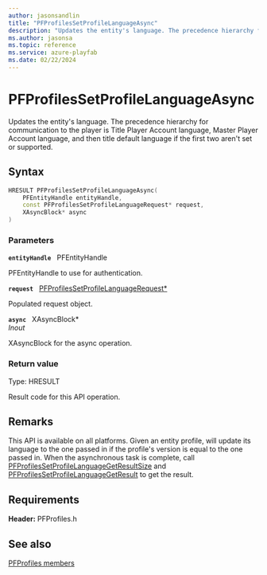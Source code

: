 ```yaml
---
author: jasonsandlin
title: "PFProfilesSetProfileLanguageAsync"
description: "Updates the entity's language. The precedence hierarchy for communication to the player is Title Player Account language, Master Player Account language, and then title default language if the first two aren't set or supported."
ms.author: jasonsa
ms.topic: reference
ms.service: azure-playfab
ms.date: 02/22/2024
---
```


# PFProfilesSetProfileLanguageAsync  

Updates the entity's language. The precedence hierarchy for communication to the player is Title Player Account language, Master Player Account language, and then title default language if the first two aren't set or supported.  

## Syntax  
  
```cpp
HRESULT PFProfilesSetProfileLanguageAsync(  
    PFEntityHandle entityHandle,  
    const PFProfilesSetProfileLanguageRequest* request,  
    XAsyncBlock* async  
)  
```  
  
### Parameters  
  
**`entityHandle`** &nbsp; PFEntityHandle  
  
PFEntityHandle to use for authentication.  
  
**`request`** &nbsp; [PFProfilesSetProfileLanguageRequest*](../../pfprofilestypes/structs/pfprofilessetprofilelanguagerequest.md)  
  
Populated request object.  
  
**`async`** &nbsp; XAsyncBlock*  
*_Inout_*  
  
XAsyncBlock for the async operation.  
  
  
### Return value
Type: HRESULT
  
Result code for this API operation.
  
## Remarks  
  
This API is available on all platforms. Given an entity profile, will update its language to the one passed in if the profile's version is equal to the one passed in. When the asynchronous task is complete, call [PFProfilesSetProfileLanguageGetResultSize](pfprofilessetprofilelanguagegetresultsize.md) and [PFProfilesSetProfileLanguageGetResult](pfprofilessetprofilelanguagegetresult.md) to get the result.
  
## Requirements  
  
**Header:** PFProfiles.h
  
## See also  
[PFProfiles members](../pfprofiles_members.md)  

  
  
